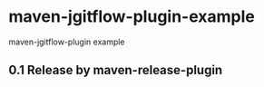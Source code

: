 maven-jgitflow-plugin-example
=============================

maven-jgitflow-plugin example

## 0.1 Release by maven-release-plugin
